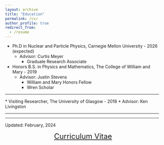 ```yaml
---
layout: archive
title: "Education"
permalink: /cv/
author_profile: true
redirect_from:
  - /resume
---
```


* Ph.D in Nuclear and Particle Physics, Carnegie Mellon University - 2026 (expected)  
  * Advisor: Curtis Meyer  
    * Graduate Research Associate 
* Honors B.S. in Physics and Mathematics, The College of William and Mary - 2019  
  * Advisor: Justin Stevens  
    * William and Mary Honors Fellow 
    * Wren Scholar 
<hr>
* Visiting Researcher, The University of Glasgow - 2018
  * Advisor: Ken Livingston
<hr>
<hr>
Updated: February, 2024  

<p align="center">
  <font size="5">
  <a href="http://zabaldwin.github.io/files/Baldwin_CV_2024.pdf">Curriculum Vitae</a>
  </font>
</p>




